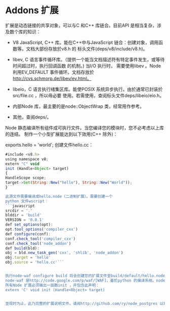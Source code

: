 # Addons 扩展
扩展是动态链接的共享对象，可以与C 和C++ 库链合。目前API 是相当复杂，涉及数个库的知识：
* V8 JavaScript, C++ 库。能在C++中与JavaScript 链合：创建对象，调用函数等。文档大部份存放於v8.h 的
标头文件(deps/v8/include/v8.h)。


 * libev, C 语言事件循环库。（提供一个能当文档描述符有特定事件发生，或等待时间超过时，执行回调函数
的机制。) 当I/O 执行时， 需要使用libev 。Node 利用EV_DEFAULT 事件循环。文档存放於
http://cvs.schmorp.de/libev/ev.html。

* libeio，C 语言执行绪集区库。能使POSIX 系统异步执行。由於通常已封装於src/file.cc ，所以毋必要
使用。若需使用，查阅标头文件deps/libeio/eio.h。


* 内部Node 库，最主要的是node::ObjectWrap 类，经常用作参考。


* 其他，查阅deps/。


Node 静态编译所有组件成可执行文件。当您编译您的模块时，您不必考虑以上库的连结。
制作一个小型扩展能达到以下效用(C++ 除外)：


exports.hello = 'world';
创建文件hello.cc：
```javascript
#include <v8.h>
using namespace v8;
extern "C" void
init (Handle<Object> target)
{
HandleScope scope;
target->Set(String::New("hello"), String::New("World"));
}```

此源文件需要编译成hello.node（二进制扩展）。需要创建一个
python 文件wscript：
```javascript
srcdir = '.'
blddir = 'build'
VERSION = '0.0.1'
def set_options(opt):
opt.tool_options('compiler_cxx')
def configure(conf):
conf.check_tool('compiler_cxx')
conf.check_tool('node_addon')
def build(bld):
obj = bld.new_task_gen('cxx', 'shlib', 'node_addon')
obj.target = 'hello'
obj.source = 'hello.cc'```


执行node-waf configure build 将会创建您的扩展文件至build/default/hello.node。
node-waf 是http://code.google.com/p/waf/[WAF]，基於python 的编译系统。node-waf 为使用者提供轻易。
所有Node 扩展必须输出一函数init ，并包含此声明：
extern 'C' void init (Handle<Object> target)


至现时为止，此乃完整的扩展说明文件。请阅http://github.com/ry/node_postgres 以取得真实范例。
